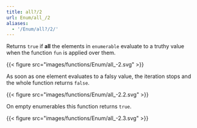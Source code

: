 ```yaml
---
title: all?/2
url: Enum/all_/2
aliases:
  - '/Enum/all?/2/'
---
```


Returns `true` if **all** the elements in `enumerable` evaluate to a truthy value when the function `fun` is applied over them.

{{< figure src="images/functions/Enum/all_-2.svg" >}}

As soon as one element evaluates to a falsy value, the iteration stops and the whole function returns `false`.

{{< figure src="images/functions/Enum/all_-2.2.svg" >}}

On empty enumerables this function returns `true`.

{{< figure src="images/functions/Enum/all_-2.3.svg" >}}
